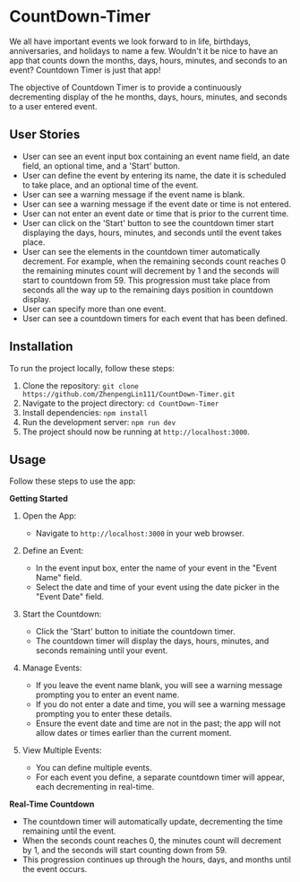 # CountDown-Timer
We all have important events we look forward to in life, birthdays, anniversaries, and holidays to name a few. Wouldn't it be nice to have an app that counts down the months, days, hours, minutes, and seconds to an event? Countdown Timer is just that app!

The objective of Countdown Timer is to provide a continuously decrementing display of the he months, days, hours, minutes, and seconds to a user entered event.

## User Stories

- User can see an event input box containing an event name field, an date field, an optional time, and a 'Start' button.
- User can define the event by entering its name, the date it is scheduled to take place, and an optional time of the event.
- User can see a warning message if the event name is blank.
- User can see a warning message if the event date or time is not entered.
- User can not enter an event date or time that is prior to the current time.
- User can click on the 'Start' button to see the countdown timer start displaying the days, hours, minutes, and seconds until the event takes place.
- User can see the elements in the countdown timer automatically decrement. For example, when the remaining seconds count reaches 0 the remaining minutes count will decrement by 1 and the seconds will start to countdown from 59. This progression must take place from seconds all the way up to the remaining days position in countdown display.
- User can specify more than one event.
- User can see a countdown timers for each event that has been defined.

## Installation
To run the project locally, follow these steps:

1. Clone the repository: `git clone https://github.com/ZhenpengLin111/CountDown-Timer.git`
2. Navigate to the project directory: `cd CountDown-Timer`
3. Install dependencies: `npm install`
4. Run the development server: `npm run dev`
5. The project should now be running at `http://localhost:3000`.

## Usage

Follow these steps to use the app:

**Getting Started**

1. Open the App:

   - Navigate to `http://localhost:3000` in your web browser.

2. Define an Event:

   - In the event input box, enter the name of your event in the "Event Name" field.
   - Select the date and time of your event using the date picker in the "Event Date" field.

3. Start the Countdown:

   - Click the 'Start' button to initiate the countdown timer.
   - The countdown timer will display the days, hours, minutes, and seconds remaining until your event.

4. Manage Events:

   - If you leave the event name blank, you will see a warning message prompting you to enter an event name.
   - If you do not enter a date and time, you will see a warning message prompting you to enter these details.
   - Ensure the event date and time are not in the past; the app will not allow dates or times earlier than the current moment.

5. View Multiple Events:

   - You can define multiple events.
   - For each event you define, a separate countdown timer will appear, each decrementing in real-time.

**Real-Time Countdown**

- The countdown timer will automatically update, decrementing the time remaining until the event.
- When the seconds count reaches 0, the minutes count will decrement by 1, and the seconds will start counting down from 59.
- This progression continues up through the hours, days, and months until the event occurs.